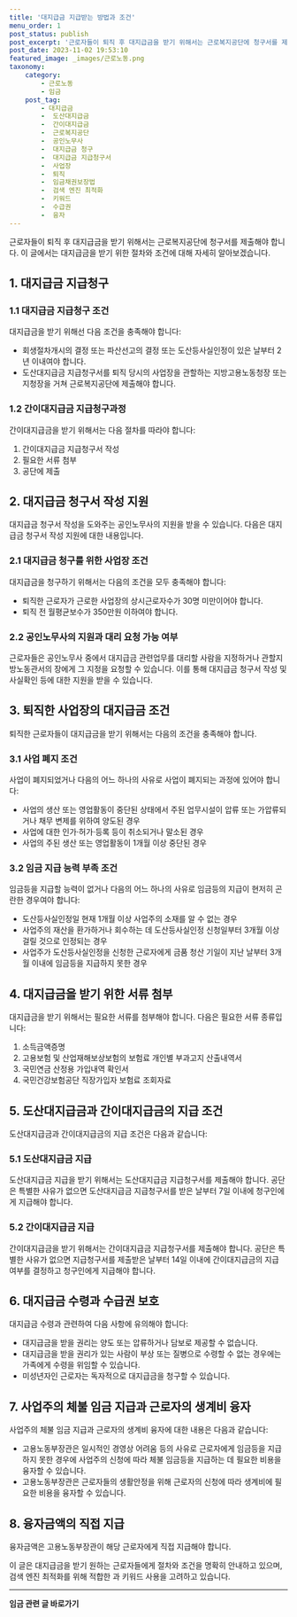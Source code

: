 ```yaml
---
title: '대지급금 지급받는 방법과 조건'
menu_order: 1
post_status: publish
post_excerpt: '근로자들이 퇴직 후 대지급금을 받기 위해서는 근로복지공단에 청구서를 제출해야 합니다. 이 글에서는 대지급금을 받기 위한 절차와 조건에 대해 자세히 알아보겠습니다.'
post_date: 2023-11-02 19:53:10
featured_image: _images/근로노동.png
taxonomy:
    category:
        - 근로노동
        - 임금
    post_tag:
        - 대지급금
        -  도산대지급금
        -  간이대지급금
        -  근로복지공단
        -  공인노무사
        -  대지급금 청구
        -  대지급금 지급청구서
        -  사업장
        -  퇴직
        -  임금채권보장법
        -  검색 엔진 최적화
        -  키워드
        -  수급권
        -  융자
---
```



근로자들이 퇴직 후 대지급금을 받기 위해서는 근로복지공단에 청구서를 제출해야 합니다. 이 글에서는 대지급금을 받기 위한 절차와 조건에 대해 자세히 알아보겠습니다.

## 1. 대지급금 지급청구

### 1.1 대지급금 지급청구 조건

대지급금을 받기 위해선 다음 조건을 충족해야 합니다:

- 회생절차개시의 결정 또는 파산선고의 결정 또는 도산등사실인정이 있은 날부터 2년 이내여야 합니다.
- 도산대지급금 지급청구서를 퇴직 당시의 사업장을 관할하는 지방고용노동청장 또는 지청장을 거쳐 근로복지공단에 제출해야 합니다.

### 1.2 간이대지급금 지급청구과정

간이대지급금을 받기 위해서는 다음 절차를 따라야 합니다:

1. 간이대지급금 지급청구서 작성
2. 필요한 서류 첨부
3. 공단에 제출

## 2. 대지급금 청구서 작성 지원

대지급금 청구서 작성을 도와주는 공인노무사의 지원을 받을 수 있습니다. 다음은 대지급금 청구서 작성 지원에 대한 내용입니다.

### 2.1 대지급금 청구를 위한 사업장 조건

대지급금을 청구하기 위해서는 다음의 조건을 모두 충족해야 합니다:

- 퇴직한 근로자가 근로한 사업장의 상시근로자수가 30명 미만이어야 합니다.
- 퇴직 전 월평균보수가 350만원 이하여야 합니다.

### 2.2 공인노무사의 지원과 대리 요청 가능 여부

근로자들은 공인노무사 중에서 대지급금 관련업무를 대리할 사람을 지정하거나 관할지방노동관서의 장에게 그 지정을 요청할 수 있습니다. 이를 통해 대지급금 청구서 작성 및 사실확인 등에 대한 지원을 받을 수 있습니다.

## 3. 퇴직한 사업장의 대지급금 조건

퇴직한 근로자들이 대지급금을 받기 위해서는 다음의 조건을 충족해야 합니다.

### 3.1 사업 폐지 조건

사업이 폐지되었거나 다음의 어느 하나의 사유로 사업이 폐지되는 과정에 있어야 합니다:

- 사업의 생산 또는 영업활동이 중단된 상태에서 주된 업무시설이 압류 또는 가압류되거나 채무 변제를 위하여 양도된 경우
- 사업에 대한 인가·허가·등록 등이 취소되거나 말소된 경우
- 사업의 주된 생산 또는 영업활동이 1개월 이상 중단된 경우

### 3.2 임금 지급 능력 부족 조건

임금등을 지급할 능력이 없거나 다음의 어느 하나의 사유로 임금등의 지급이 현저히 곤란한 경우여야 합니다:

- 도산등사실인정일 현재 1개월 이상 사업주의 소재를 알 수 없는 경우
- 사업주의 재산을 환가하거나 회수하는 데 도산등사실인정 신청일부터 3개월 이상 걸릴 것으로 인정되는 경우
- 사업주가 도산등사실인정을 신청한 근로자에게 금품 청산 기일이 지난 날부터 3개월 이내에 임금등을 지급하지 못한 경우

## 4. 대지급금을 받기 위한 서류 첨부

대지급금을 받기 위해서는 필요한 서류를 첨부해야 합니다. 다음은 필요한 서류 종류입니다:

1. 소득금액증명
2. 고용보험 및 산업재해보상보험의 보험료 개인별 부과고지 산출내역서
3. 국민연금 산정용 가입내역 확인서
4. 국민건강보험공단 직장가입자 보험료 조회자료

## 5. 도산대지급금과 간이대지급금의 지급 조건

도산대지급금과 간이대지급금의 지급 조건은 다음과 같습니다:

### 5.1 도산대지급금 지급

도산대지급금 지급을 받기 위해서는 도산대지급금 지급청구서를 제출해야 합니다. 공단은 특별한 사유가 없으면 도산대지급금 지급청구서를 받은 날부터 7일 이내에 청구인에게 지급해야 합니다.

### 5.2 간이대지급금 지급

간이대지급금을 받기 위해서는 간이대지급금 지급청구서를 제출해야 합니다. 공단은 특별한 사유가 없으면 지급청구서를 제출받은 날부터 14일 이내에 간이대지급금의 지급 여부를 결정하고 청구인에게 지급해야 합니다.

## 6. 대지급금 수령과 수급권 보호

대지급금 수령과 관련하여 다음 사항에 유의해야 합니다:

- 대지급금을 받을 권리는 양도 또는 압류하거나 담보로 제공할 수 없습니다.
- 대지급금을 받을 권리가 있는 사람이 부상 또는 질병으로 수령할 수 없는 경우에는 가족에게 수령을 위임할 수 있습니다.
- 미성년자인 근로자는 독자적으로 대지급금을 청구할 수 있습니다.

## 7. 사업주의 체불 임금 지급과 근로자의 생계비 융자

사업주의 체불 임금 지급과 근로자의 생계비 융자에 대한 내용은 다음과 같습니다:

- 고용노동부장관은 일시적인 경영상 어려움 등의 사유로 근로자에게 임금등을 지급하지 못한 경우에 사업주의 신청에 따라 체불 임금등을 지급하는 데 필요한 비용을 융자할 수 있습니다.
- 고용노동부장관은 근로자들의 생활안정을 위해 근로자의 신청에 따라 생계비에 필요한 비용을 융자할 수 있습니다.

## 8. 융자금액의 직접 지급

융자금액은 고용노동부장관이 해당 근로자에게 직접 지급해야 합니다.

이 글은 대지급금을 받기 원하는 근로자들에게 절차와 조건을 명확히 안내하고 있으며, 검색 엔진 최적화를 위해 적합한  과 키워드 사용을 고려하고 있습니다.
<!-- wp:separator -->
<hr class="wp-block-separator has-alpha-channel-opacity"/>
<!-- /wp:separator -->

<!-- wp:group {"backgroundColor":"base","layout":{"type":"constrained"}} -->
<div class="wp-block-group has-base-background-color has-background"><!-- wp:paragraph {"align":"center","fontSize":"medium"} -->
<p class="has-text-align-center has-large-font-size"><strong>임금 관련 글 바로가기</strong></p>
<!-- /wp:paragraph -->


<!-- wp:latest-posts
{"categories":[{"id":11225,"count":19,"description":"","link":"https://uknowlaw.com/category/%ec%9e%84%ea%b8%88/","name":"임금","slug":"임금","taxonomy":"category","parent":0,"meta":[],"_links":{"self":[{"href":"https://uknowlaw.com/wp-json/wp/v2/categories/11225"}],"collection":[{"href":"https://uknowlaw.com/wp-json/wp/v2/categories"}],"about":[{"href":"https://uknowlaw.com/wp-json/wp/v2/taxonomies/category"}],"wp:post_type":[{"href":"https://uknowlaw.com/wp-json/wp/v2/posts?categories=11225"}],"curies":[{"name":"wp","href":"https://api.w.org/{rel}","templated":true}]}}],"postsToShow":100,"excerptLength":28,"postLayout":"grid","columns":2,"featuredImageAlign":"left","featuredImageSizeSlug":"large","fontSize":18px} /--></div>
<!-- /wp:group -->